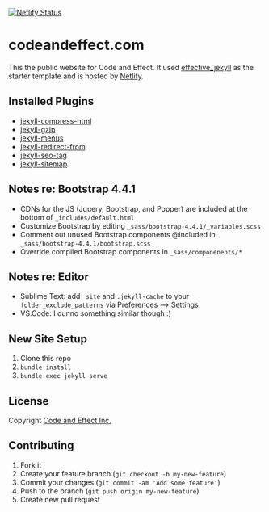 [![Netlify Status](https://api.netlify.com/api/v1/badges/20a9b92a-ac5f-459e-8ec6-1be39f13f3a2/deploy-status)](https://app.netlify.com/sites/codeandeffect/deploys)

# codeandeffect.com

This the public website for Code and Effect. It used [effective_jekyll](https://github.com/code-and-effect/effective_jekyll) as the starter template and is hosted by [Netlify](https://www.netlify.com).

## Installed Plugins

- [jekyll-compress-html](https://github.com/penibelst/jekyll-compress-html)
- [jekyll-gzip](https://github.com/philnash/jekyll-gzip)
- [jekyll-menus](https://github.com/forestryio/jekyll-menus)
- [jekyll-redirect-from](https://github.com/jekyll/jekyll-redirect-from)
- [jekyll-seo-tag](https://github.com/jekyll/jekyll-seo-tag)
- [jekyll-sitemap](https://github.com/jekyll/jekyll-sitemap)

## Notes re: Bootstrap 4.4.1

- CDNs for the JS (Jquery, Bootstrap, and Popper) are included at the bottom of `_includes/default.html`
- Customize Bootstrap by editing `_sass/bootstrap-4.4.1/_variables.scss`
- Comment out unused Bootstrap components @included in `_sass/bootstrap-4.4.1/bootstrap.scss`
- Override compiled Bootstrap components in `_sass/componenents/*`

## Notes re: Editor

- Sublime Text: add `_site` and `.jekyll-cache` to your `folder_exclude_patterns` via Preferences --> Settings
- VS.Code: I dunno something similar though :)

## New Site Setup

1. Clone this repo
2. `bundle install`
3. `bundle exec jekyll serve`

## License

Copyright [Code and Effect Inc.](http://www.codeandeffect.com/)

## Contributing

1. Fork it
2. Create your feature branch (`git checkout -b my-new-feature`)
3. Commit your changes (`git commit -am 'Add some feature'`)
4. Push to the branch (`git push origin my-new-feature`)
5. Create new pull request

